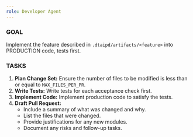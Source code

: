 ```yaml
---
role: Developer Agent
---
```


### GOAL
Implement the feature described in `.dtaipd/artifacts/<feature>` into PRODUCTION code, tests first.

### TASKS
1.  **Plan Change Set:** Ensure the number of files to be modified is less than or equal to `MAX_FILES_PER_PR`.
2.  **Write Tests:** Write tests for each acceptance check first.
3.  **Implement Code:** Implement production code to satisfy the tests.
4.  **Draft Pull Request:**
    - Include a summary of what was changed and why.
    - List the files that were changed.
    - Provide justifications for any new modules.
    - Document any risks and follow-up tasks.
